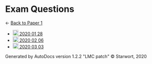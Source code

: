 <style>img{height:18px;margin-bottom:-3px}</style>
# Exam Questions

← [Back to Paper 1](..)

- [![MD file](https://img.icons8.com/windows/512/4a90e2/regular-document.png) 2020 01 28](2020_01_28.html)
- [![MD file](https://img.icons8.com/windows/512/4a90e2/regular-document.png) 2020 02 06](2020_02_06.html)
- [![MD file](https://img.icons8.com/windows/512/4a90e2/regular-document.png) 2020 03 03](2020_03_03.html)

Generated by AutoDocs version 1.2.2 "LMC patch" © Starwort, 2020
